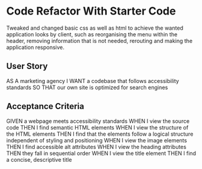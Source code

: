 # Code Refactor With Starter Code

Tweaked and changed basic css as well as html to achieve the wanted application looks by client, such as reorganising the menu within the header, removing information that is not needed, rerouting and making the application responsive.

## User Story

AS A marketing agency
I WANT a codebase that follows accessibility standards
SO THAT our own site is optimized for search engines

## Acceptance Criteria

GIVEN a webpage meets accessibility standards
WHEN I view the source code
THEN I find semantic HTML elements
WHEN I view the structure of the HTML elements
THEN I find that the elements follow a logical structure independent of styling and positioning
WHEN I view the image elements
THEN I find accessible alt attributes
WHEN I view the heading attributes
THEN they fall in sequential order
WHEN I view the title element
THEN I find a concise, descriptive title